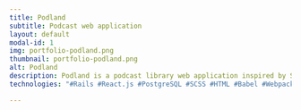 ```yaml
---
title: Podland
subtitle: Podcast web application
layout: default
modal-id: 1
img: portfolio-podland.png
thumbnail: portfolio-podland.png
alt: Podland
description: Podland is a podcast library web application inspired by Stitcher. It provides a virtual space for podcast listeners to track their favorite shows, craft their own playlists, and discover new shows.
technologies: "#Rails #React.js #PostgreSQL #SCSS #HTML #Babel #Webpack" 

---
```

